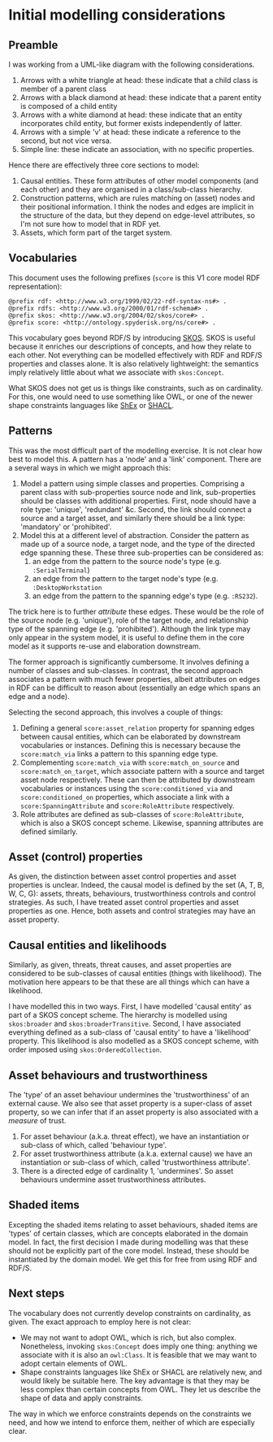 # Initial modelling considerations

## Preamble

I was working from a UML-like diagram with the following considerations.
1. Arrows with a white triangle at head: these indicate that a child class is member of a parent class
2. Arrows with a black diamond at head: these indicate that a parent entity is composed of a child entity
3. Arrows with a white diamond at head: these indicate that an entity incorporates child entity, but former exists independently of latter.
4. Arrows with a simple 'v' at head: these indicate a reference to the second, but not vice versa.
5. Simple line: these indicate an association, with no specific properties.

Hence there are effectively three core sections to model:
1. Causal entities. These form attributes of other model components (and each other) and they are organised in a class/sub-class hierarchy.
2. Construction patterns, which are rules matching on (asset) nodes and their positional information. I think the nodes and edges are implicit in the structure of the data, but they depend on edge-level attributes, so I'm not sure how to model that in RDF yet.
3. Assets, which form part of the target system.

## Vocabularies

This document uses the following prefixes (`score` is this V1 core model RDF representation):
```turtle
@prefix rdf: <http://www.w3.org/1999/02/22-rdf-syntax-ns#> .
@prefix rdfs: <http://www.w3.org/2000/01/rdf-schema#> .
@prefix skos: <http://www.w3.org/2004/02/skos/core#> .
@prefix score: <http://ontology.spyderisk.org/ns/core#> .
```

This vocabulary goes beyond RDF/S by introducing [SKOS](https://www.w3.org/2004/02/skos/). SKOS is useful because it enriches our descriptions of concepts, and how they relate to each other. Not everything can be modelled effectively with RDF and RDF/S properties and classes alone. It is also relatively lightweight: the semantics imply relatively little about what we associate with `skos:Concept`.

What SKOS does not get us is things like constraints, such as on cardinality. For this, one would need to use something like OWL, or one of the newer shape constraints languages like [ShEx](https://shex.io/) or [SHACL](https://www.w3.org/TR/shacl/).

## Patterns

This was the most difficult part of the modelling exercise. It is not clear how best to model this. A pattern has a 'node' and a 'link' component. There are a several ways in which we might approach this:
1. Model a pattern using simple classes and properties. Comprising a parent class with sub-properties source node and link, sub-properties should be classes with additional properties. First, node should have a role type: 'unique', 'redundant' &c. Second, the link should connect a source and a target asset, and similarly there should be a link type: 'mandatory' or 'prohibited'. 
2. Model this at a different level of abstraction. Consider the pattern as made up of a source node, a target node, and the type of the directed edge spanning these. These three sub-properties can be considered as:
   1. an edge from the pattern to the source node's type (e.g. `:SerialTerminal`)
   2. an edge from the pattern to the target node's type (e.g. `:DesktopWorkstation`
   3. an edge from the pattern to the spanning edge's type (e.g. `:RS232`). 

The trick here is to further *attribute* these edges. These would be the role of the source node (e.g. 'unique'), role of the target node, and relationship type of the spanning edge (e.g. 'prohibited'). Although the link type may only appear in the system model, it is useful to define them in the core model as it supports re-use and elaboration downstream.

The former approach is significantly cumbersome. It involves defining a number of classes and sub-classes. In contrast, the second approach associates a pattern with much fewer properties, albeit attributes on edges in RDF can be difficult to reason about (essentially an edge which spans an edge and a node).

Selecting the second approach, this involves a couple of things:
1. Defining a general `score:asset_relation` property for spanning edges between causal entities, which can be elaborated by downstream vocabularies or instances. Defining this is necessary because the `score:match_via` links a pattern to this spanning edge type.
2. Complementing `score:match_via` with `score:match_on_source` and `score:match_on_target`, which associate pattern with a source and target asset node respectively. These can then be attributed by downstream vocabularies or instances using the `score:conditioned_via` and `score:conditioned_on` properties, which associate a link with a `score:SpanningAttribute` and `score:RoleAttribute` respectively.
3. Role attributes are defined as sub-classes of `score:RoleAttribute`, which is also a SKOS concept scheme. Likewise, spanning attributes are defined similarly.

## Asset (control) properties

As given, the distinction between asset control properties and asset properties is unclear. Indeed, the causal model is defined by the set (A, T, B, W, C, G): assets, threats, behaviours, trustworthiness controls and control strategies. As such, I have treated asset control properties and asset properties as one. Hence, both assets and control strategies may have an asset property.

## Causal entities and likelihoods

Similarly, as given, threats, threat causes, and asset properties are considered to be sub-classes of causal entities (things with likelihood). The motivation here appears to be that these are all things which can have a likelihood.

I have modelled this in two ways. First, I have modelled 'causal entity' as part of a SKOS concept scheme. The hierarchy is modelled using `skos:broader` and `skos:broaderTransitive`. Second, I have associated everything defined as a sub-class of 'causal entity' to have a 'likelihood' property. This likelihood is also modelled as a SKOS concept scheme, with order imposed using `skos:OrderedCollection`.

## Asset behaviours and trustworthiness

The 'type' of an asset behaviour undermines the 'trustworthiness' of an external cause. We also see that asset property is a super-class of asset property, so we can infer that if an asset property is also associated with a *measure* of trust. 
1. For asset behaviour (a.k.a. threat effect), we have an instantiation or sub-class of which, called 'behaviour type'.
2. For asset trustworthiness attribute (a.k.a. external cause) we have an instantiation or sub-class of which, called 'trustworthiness attribute'.
3. There is a directed edge of cardinality 1, 'undermines'. So asset behaviours undermine asset trustworthiness attributes.

## Shaded items

Excepting the shaded items relating to asset behaviours, shaded items are 'types' of certain classes, which are concepts elaborated in the domain model. In fact, the first decision I made during modelling was that these should not be explicitly part of the core model. Instead, these should be instantiated by the domain model. We get this for free from using RDF and RDF/S.

## Next steps

The vocabulary does not currently develop constraints on cardinality, as given. The exact approach to employ here is not clear:
- We may not want to adopt OWL, which is rich, but also complex. Nonetheless, invoking `skos:Concept` does imply one thing: anything we associate with it is also an `owl:Class`. It is feasible that we may want to adopt certain elements of OWL.
- Shape constraints languages like ShEx or SHACL are relatively new, and would likely be suitable here. The key advantage is that they may be less complex than certain concepts from OWL. They let us describe the shape of data and apply constraints.

The way in which we enforce constraints depends on the constraints we need, and how we intend to enforce them, neither of which are especially clear.
